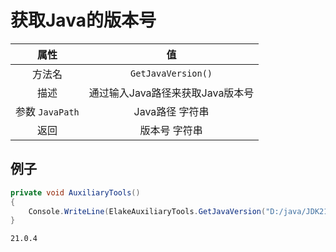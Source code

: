 # 获取Java的版本号

|      属性       |                值                |
| :-------------: | :------------------------------: |
|     方法名      |        `GetJavaVersion()`        |
|      描述       | 通过输入Java路径来获取Java版本号 |
| 参数 `JavaPath` |         Java路径 字符串          |
|      返回       |          版本号 字符串           |

## 例子

<!-- tabs:start -->

<!-- tab:代码 -->

```C#
private void AuxiliaryTools()
{
    Console.WriteLine(ElakeAuxiliaryTools.GetJavaVersion("D:/java/JDK21"));
}
```

<!-- tab:返回 -->

```
21.0.4
```

<!-- tabs:end -->
